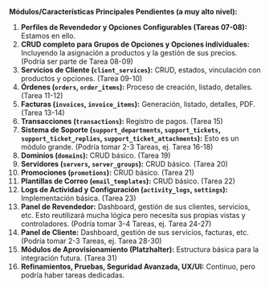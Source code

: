 **Módulos/Características Principales Pendientes (a muy alto nivel):**

1.  **Perfiles de Revendedor y Opciones Configurables (Tareas 07-08):** Estamos en ello.
2.  **CRUD completo para Grupos de Opciones y Opciones individuales:** Incluyendo la asignación a productos y la gestión de sus precios. (Podría ser parte de Tarea 08-09)
3.  **Servicios de Cliente (`client_services`):** CRUD, estados, vinculación con productos y opciones. (Tarea 09-10)
4.  **Órdenes (`orders`, `order_items`):** Proceso de creación, listado, detalles. (Tarea 11-12)
5.  **Facturas (`invoices`, `invoice_items`):** Generación, listado, detalles, PDF. (Tarea 13-14)
6.  **Transacciones (`transactions`):** Registro de pagos. (Tarea 15)
7.  **Sistema de Soporte (`support_departments`, `support_tickets`, `support_ticket_replies`, `support_ticket_attachments`):** Esto es un módulo grande. (Podría tomar 2-3 Tareas, ej. Tarea 16-18)
8.  **Dominios (`domains`):** CRUD básico. (Tarea 19)
9.  **Servidores (`servers`, `server_groups`):** CRUD básico. (Tarea 20)
10. **Promociones (`promotions`):** CRUD básico. (Tarea 21)
11. **Plantillas de Correo (`email_templates`):** CRUD básico. (Tarea 22)
12. **Logs de Actividad y Configuración (`activity_logs`, `settings`):** Implementación básica. (Tarea 23)
13. **Panel de Revendedor:** Dashboard, gestión de sus clientes, servicios, etc. Esto reutilizará mucha lógica pero necesita sus propias vistas y controladores. (Podría tomar 3-4 Tareas, ej. Tarea 24-27)
14. **Panel de Cliente:** Dashboard, gestión de sus servicios, facturas, etc. (Podría tomar 2-3 Tareas, ej. Tarea 28-30)
15. **Módulos de Aprovisionamiento (Platzhalter):** Estructura básica para la integración futura. (Tarea 31)
16. **Refinamientos, Pruebas, Seguridad Avanzada, UX/UI:** Continuo, pero podría haber tareas dedicadas.
